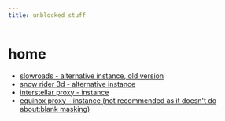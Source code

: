 ```yaml
---
title: unblocked stuff
---
```




# **home**
- [slowroads - alternative instance, old version](https://uncognic.github.io/slowroads/)
- [snow rider 3d - alternative instance](https://uncognic.github.io/m/)
- [interstellar proxy - instance](https://k-sand.vercel.app)
- [equinox proxy - instance (not recommended as it doesn't do about:blank masking)](https://l-tawny-chi.vercel.app)
  




  
  
  
  
  
  
  
  
